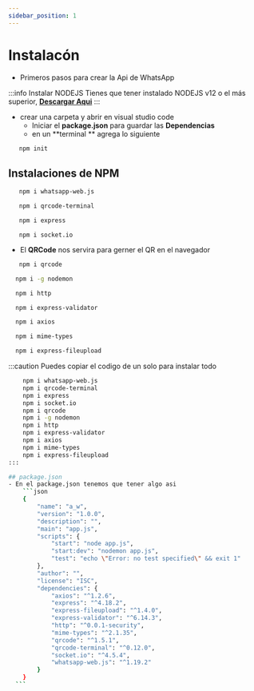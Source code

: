 ```yaml
---
sidebar_position: 1
---
```

# Instalacón

- Primeros pasos para crear la Api de WhatsApp

:::info Instalar NODEJS
Tienes que tener instalado NODEJS v12 o el más superior, **[Descargar Aqui](https://nodejs.org/en/)**
:::

- crear una carpeta y abrir en visual studio code 
  - Iniciar el **package.json** para guardar las **Dependencias**
  - en un **terminal ** agrega lo siguiente

```bash
   npm init
```

## Instalaciones de NPM

```bash title="WhatsApp_Web"
   npm i whatsapp-web.js
```

```bash title="QRCode_Terminal"
   npm i qrcode-terminal
```

```bash title="Express"
   npm i express
```

```bas title="socket.io"
   npm i socket.io
```

- El **QRCode** nos servira para gerner el QR en el navegador

```bash title="QRCode"
   npm i qrcode
```

```bash title="Nodemon"
  npm i -g nodemon
```

```bash title="HTPP"
  npm i http
```

```bash title="Express_Validator"
  npm i express-validator
```

```bash title="Axios"
  npm i axios
```

```bash title="Mime_Type"
  npm i mime-types
```

```bash title="Express_fileupload"
  npm i express-fileupload
```

:::caution Puedes copiar el codigo de un solo para instalar todo

````bash
    npm i whatsapp-web.js
    npm i qrcode-terminal
    npm i express
    npm i socket.io
    npm i qrcode
    npm i -g nodemon
    npm i http
    npm i express-validator
    npm i axios
    npm i mime-types
    npm i express-fileupload
:::

## package.json
- En el package.json tenemos que tener algo asi
    ```json
    {
        "name": "a_w",
        "version": "1.0.0",
        "description": "",
        "main": "app.js",
        "scripts": {
            "start": "node app.js",
            "start:dev": "nodemon app.js",
            "test": "echo \"Error: no test specified\" && exit 1"
        },
        "author": "",
        "license": "ISC",
        "dependencies": {
            "axios": "^1.2.6",
            "express": "^4.18.2",
            "express-fileupload": "^1.4.0",
            "express-validator": "^6.14.3",
            "http": "^0.0.1-security",
            "mime-types": "^2.1.35",
            "qrcode": "^1.5.1",
            "qrcode-terminal": "^0.12.0",
            "socket.io": "^4.5.4",
            "whatsapp-web.js": "^1.19.2"
        }
    }
  ```


